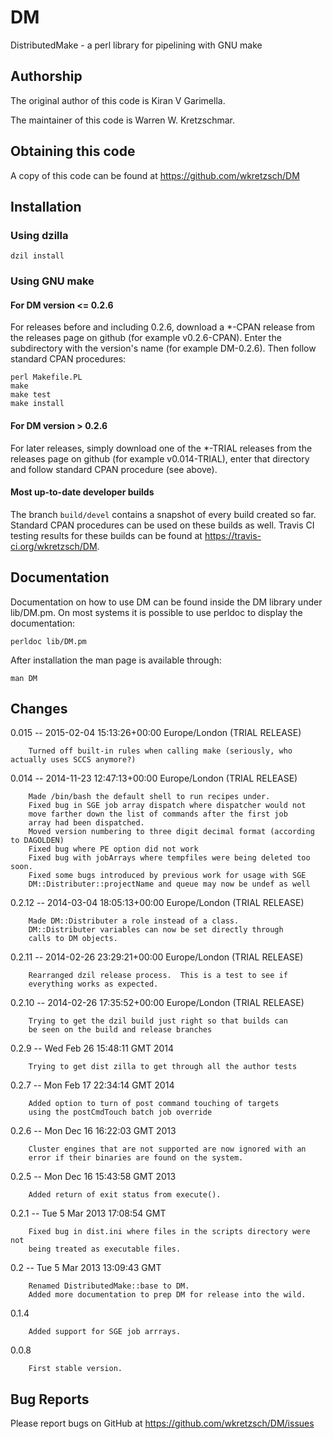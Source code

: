 # DM

DistributedMake - a perl library for pipelining with GNU make

## Authorship

The original author of this code is Kiran V Garimella.

The maintainer of this code is Warren W. Kretzschmar.

## Obtaining this code

A copy of this code can be found at https://github.com/wkretzsch/DM

## Installation

### Using dzilla

    dzil install

### Using GNU make

#### For DM version <= 0.2.6

For releases before and including 0.2.6, download a *-CPAN release
from the releases page on github (for example v0.2.6-CPAN). 
Enter the subdirectory with the version's name (for example
DM-0.2.6). Then follow standard CPAN procedures:

    perl Makefile.PL
    make
    make test
    make install

#### For DM version > 0.2.6

For later releases, simply download one of the *-TRIAL releases from
the releases page on github (for example v0.014-TRIAL), enter that
directory and follow standard CPAN procedure (see above).

#### Most up-to-date developer builds

The branch `build/devel` contains a snapshot of every build created so far.
Standard CPAN procedures can be used on these builds as well.  Travis CI 
testing results for these builds can be found at https://travis-ci.org/wkretzsch/DM.

## Documentation

Documentation on how to use DM can be found inside the DM library 
under lib/DM.pm. On most systems it is possible to use perldoc to
display the documentation:

    perldoc lib/DM.pm

After installation the man page is available through:

    man DM

## Changes

0.015  --  2015-02-04 15:13:26+00:00 Europe/London (TRIAL RELEASE)  

        Turned off built-in rules when calling make (seriously, who actually uses SCCS anymore?)

0.014  --  2014-11-23 12:47:13+00:00 Europe/London (TRIAL RELEASE)

        Made /bin/bash the default shell to run recipes under.
        Fixed bug in SGE job array dispatch where dispatcher would not
        move farther down the list of commands after the first job
        array had been dispatched. 
        Moved version numbering to three digit decimal format (according to DAGOLDEN)
        Fixed bug where PE option did not work
        Fixed bug with jobArrays where tempfiles were being deleted too soon.
        Fixed some bugs introduced by previous work for usage with SGE
        DM::Distributer::projectName and queue may now be undef as well

0.2.12  -- 2014-03-04 18:05:13+00:00 Europe/London (TRIAL RELEASE)

        Made DM::Distributer a role instead of a class.
        DM::Distributer variables can now be set directly through
        calls to DM objects.

0.2.11 -- 2014-02-26 23:29:21+00:00 Europe/London (TRIAL RELEASE)

        Rearranged dzil release process.  This is a test to see if
        everything works as expected. 

0.2.10 -- 2014-02-26 17:35:52+00:00 Europe/London (TRIAL RELEASE)

        Trying to get the dzil build just right so that builds can
        be seen on the build and release branches          

0.2.9  --  Wed Feb 26 15:48:11 GMT 2014

        Trying to get dist zilla to get through all the author tests

0.2.7  -- Mon Feb 17 22:34:14 GMT 2014

        Added option to turn of post command touching of targets
        using the postCmdTouch batch job override

0.2.6 -- Mon Dec 16 16:22:03 GMT 2013

        Cluster engines that are not supported are now ignored with an
        error if their binaries are found on the system.

0.2.5 -- Mon Dec 16 15:43:58 GMT 2013

        Added return of exit status from execute().

0.2.1  -- Tue  5 Mar 2013 17:08:54 GMT

        Fixed bug in dist.ini where files in the scripts directory were not
        being treated as executable files. 

0.2   --  Tue  5 Mar 2013 13:09:43 GMT

        Renamed DistributedMake::base to DM.
        Added more documentation to prep DM for release into the wild.

0.1.4

        Added support for SGE job arrrays.

0.0.8

        First stable version.

## Bug Reports

Please report bugs on GitHub at https://github.com/wkretzsch/DM/issues
